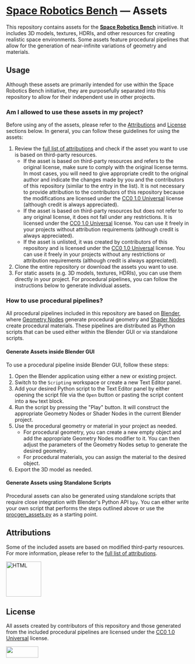 # [Space Robotics Bench](https://github.com/AndrejOrsula/space_robotics_bench) — Assets

This repository contains assets for the [**Space Robotics Bench**](https://github.com/AndrejOrsula/space_robotics_bench) initiative. It includes 3D models, textures, HDRIs, and other resources for creating realistic space environments. Some assets feature procedural pipelines that allow for the generation of near-infinite variations of geometry and materials.

## Usage

Although these assets are primarily intended for use within the Space Robotics Bench initiative, they are purposefully separated into this repository to allow for their independent use in other projects.

### Am I allowed to use these assets in my project?

Before using any of the assets, please refer to the [Attributions](#attributions) and [License](#license) sections below. In general, you can follow these guidelines for using the assets:

1. Review the [full list of attributions](https://AndrejOrsula.github.io/space_robotics_bench/misc/attributions.html) and check if the asset you want to use is based on third-party resources.
   - If the asset is based on third-party resources and refers to the original license, make sure to comply with the original license terms. In most cases, you will need to give appropriate credit to the original author and indicate the changes made by you and the contributors of this repository (similar to the entry in the list). It is not necessary to provide attribution to the contributors of this repository because the modifications are licensed under the [CC0 1.0 Universal](LICENSE-CC0) license (although credit is always appreciated).
   - If the asset is based on third-party resources but does not refer to any original license, it does not fall under any restrictions. It is licensed under the [CC0 1.0 Universal](LICENSE-CC0) license. You can use it freely in your projects without attribution requirements (although credit is always appreciated).
   - If the asset is unlisted, it was created by contributors of this repository and is licensed under the [CC0 1.0 Universal](LICENSE-CC0) license. You can use it freely in your projects without any restrictions or attribution requirements (although credit is always appreciated).
1. Clone the entire repository or download the assets you want to use.
1. For static assets (e.g. 3D models, textures, HDRIs), you can use them directly in your project. For procedural pipelines, you can follow the instructions below to generate individual assets.

### How to use procedural pipelines?

All procedural pipelines included in this repository are based on [Blender](https://www.blender.org), where [Geometry Nodes](https://docs.blender.org/manual/en/latest/modeling/geometry_nodes/introduction.html) generate procedural geometry and [Shader Nodes](https://docs.blender.org/manual/en/latest/render/shader_nodes/introduction.html) create procedural materials. These pipelines are distributed as Python scripts that can be used either within the Blender GUI or via standalone scripts.

#### Generate Assets inside Blender GUI

To use a procedural pipeline inside Blender GUI, follow these steps:

1. Open the Blender application using either a new or existing project.
1. Switch to the `Scripting` workspace or create a new Text Editor panel.
1. Add your desired Python script to the Text Editor panel by either opening the script file via the `Open` button or pasting the script content into a `New` text block.
1. Run the script by pressing the "Play" button. It will construct the appropriate Geometry Nodes or Shader Nodes in the current Blender project.
1. Use the procedural geometry or material in your project as needed.
   - For procedural geometry, you can create a new empty object and add the appropriate Geometry Nodes modifier to it. You can then adjust the parameters of the Geometry Nodes setup to generate the desired geometry.
   - For procedural materials, you can assign the material to the desired object.
1. Export the 3D model as needed.

#### Generate Assets using Standalone Scripts

Procedural assets can also be generated using standalone scripts that require close integration with Blender's Python API `bpy`. You can either write your own script that performs the steps outlined above or use the [procgen_assets.py](https://github.com/AndrejOrsula/space_robotics_bench/blob/main/scripts/blender/procgen_assets.py) as a starting point.

## Attributions

Some of the included assets are based on modified third-party resources. For more information, please refer to the [full list of attributions](https://AndrejOrsula.github.io/space_robotics_bench/misc/attributions.html).

<p>
  <a href="https://AndrejOrsula.github.io/space_robotics_bench/misc/attributions.html"> <img alt="HTML" src="https://github.com/AndrejOrsula/awesome-space-robotics/assets/22929099/3c8accf7-5acb-4bcd-9553-bf49cc622abe" width="96" height="96"></a>
</p>

## License

All assets created by contributors of this repository and those generated from the included procedural pipelines are licensed under the [CC0 1.0 Universal](LICENSE-CC0) license.

<a href="https://creativecommons.org/publicdomain/zero/1.0"><img src="https://licensebuttons.net/l/zero/1.0/88x31.png" width="88" height="31"></a>
